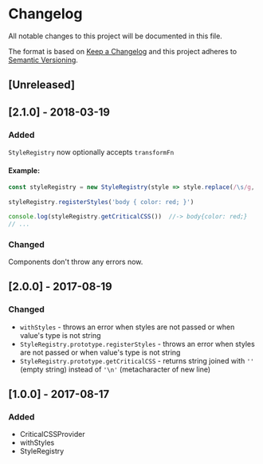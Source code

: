 # Changelog
All notable changes to this project will be documented in this file.

The format is based on [Keep a Changelog](http://keepachangelog.com/en/1.0.0/)
and this project adheres to [Semantic Versioning](http://semver.org/spec/v2.0.0.html).

## [Unreleased]

## [2.1.0] - 2018-03-19

### Added

`StyleRegistry` now optionally accepts `transformFn`

#### Example:

```js
const styleRegistry = new StyleRegistry(style => style.replace(/\s/g, ''));
   
styleRegistry.registerStyles('body { color: red; }')

console.log(styleRegistry.getCriticalCSS())  //-> body{color: red;}
// ...
```

### Changed

Components don't throw any errors now.

## [2.0.0] - 2017-08-19

### Changed
- `withStyles` - throws an error when styles are not passed or when value's type is not string
- `StyleRegistry.prototype.registerStyles` - throws an error when styles are not passed or when value's type is not string
- `StyleRegistry.prototype.getCriticalCSS` - returns string joined with `''` (empty string) instead of `'\n'` (metacharacter of new line)

## [1.0.0] - 2017-08-17

### Added
- CriticalCSSProvider
- withStyles
- StyleRegistry
